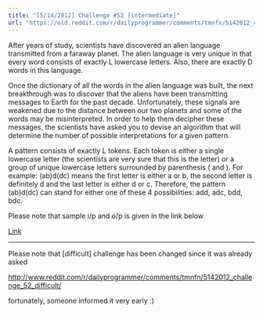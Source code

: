 ```yaml
---
title: "[5/14/2012] Challenge #52 [intermediate]"
url: "https://old.reddit.com/r/dailyprogrammer/comments/tmnfx/5142012_challenge_52_intermediate/"
---
```


After years of study, scientists have discovered an alien language transmitted from a faraway planet. The alien language is very unique in that every word consists of exactly L lowercase letters. Also, there are exactly D words in this language.


Once the dictionary of all the words in the alien language was built, the next breakthrough was to discover that the aliens have been transmitting messages to Earth for the past decade. Unfortunately, these signals are weakened due to the distance between our two planets and some of the words may be misinterpreted. In order to help them decipher these messages, the scientists have asked you to devise an algorithm that will determine the number of possible interpretations for a given pattern.


A pattern consists of exactly L tokens. Each token is either a single lowercase letter (the scientists are very sure that this is the letter) or a group of unique lowercase letters surrounded by parenthesis ( and ). For example: (ab)d(dc) means the first letter is either a or b, the second letter is definitely d and the last letter is either d or c. Therefore, the pattern (ab)d(dc) can stand for either one of these 4 possibilities: add, adc, bdd, bdc.


Please note that sample i/p and o/p is given in the link below

[Link](http://code.google.com/codejam/contest/90101/dashboard#s=p0)



____________________________________________________________________________

Please note that [difficult] challenge has been changed since it was already asked

http://www.reddit.com/r/dailyprogrammer/comments/tmnfn/5142012_challenge_52_difficult/

fortunately, someone informed it very early :)
